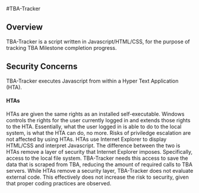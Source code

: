 #TBA-Tracker

## Overview
TBA-Tracker is a script written in Javascript/HTML/CSS, for the purpose of tracking TBA Milestone completion progress. 

## Security Concerns
TBA-Tracker executes Javascript from within a Hyper Text Application (HTA). 

#### HTAs
HTAs are given the same rights as an installed self-executable. Windows controls the rights for the user currently logged in and extends those rights to the HTA. Essentially, what the user logged in is able to do to the local system, is what the HTA can do, no more. 
Risks of priviledge escalation are not affected by using HTAs.
HTAs use Internet Explorer to display HTML/CSS and interpret Javascript. The difference between the two is HTAs remove a layer of security that Internet Explorer imposes. Specifically, access to the local file system. TBA-Tracker needs this access to save the data that is scraped from TBA, reducing the amount of required calls to TBA servers. While HTAs remove a security layer, TBA-Tracker does not evaluate external code. This effectively does not increase the risk to security, given that proper coding practices are observed.
